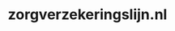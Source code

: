 ---
layout: post
title:  "zorgverzekeringslijn.nl"
internal_url:  "/dutchgov/zorgverzekeringslijn.nl.html"
categories: dutchgov
---